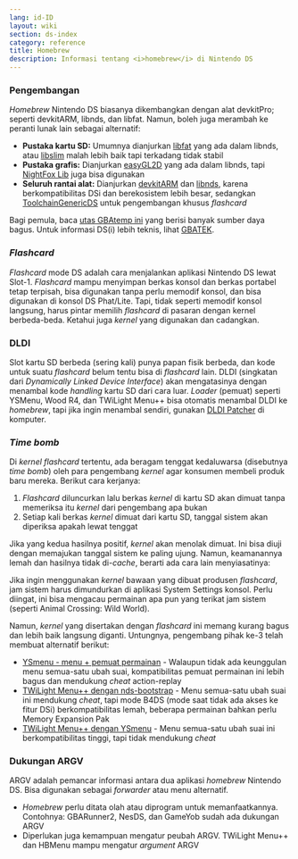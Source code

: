```yaml
---
lang: id-ID
layout: wiki
section: ds-index
category: reference
title: Homebrew
description: Informasi tentang <i>homebrew</i> di Nintendo DS
---
```


### Pengembangan
*Homebrew* Nintendo DS biasanya dikembangkan dengan alat devkitPro; seperti devkitARM, libnds, dan libfat. Namun, boleh juga merambah ke peranti lunak lain sebagai alternatif:

- **Pustaka kartu SD:** Umumnya dianjurkan [libfat](https://github.com/devkitPro/libfat) yang ada dalam libnds, atau [libslim](https://github.com/DS-Homebrew/libslim/) malah lebih baik tapi terkadang tidak stabil
- **Pustaka grafis:** Dianjurkan [easyGL2D](http://rel.phatcode.net/junk.php?id=117) yang ada dalam libnds, tapi [NightFox Lib](https://github.com/knightfox75/nds_nflib) juga bisa digunakan
- **Seluruh rantai alat:** Dianjurkan [devkitARM](https://devkitpro.org/wiki/Getting_Started) dan [libnds](https://libnds.devkitpro.org/), karena berkompatibilitas DSi dan berekosistem lebih besar, sedangkan [ToolchainGenericDS](https://bitbucket.org/Coto88/toolchaingenericds) untuk pengembangan khusus *flashcard*

Bagi pemula, baca [utas GBAtemp ini](https://gbatemp.net/threads/useful-resources-to-help-you-out-with-starting-to-make-nds-homebrew.580507/#post-9322674) yang berisi banyak sumber daya bagus. Untuk informasi DS(i) lebih teknis, lihat [GBATEK](https://problemkaputt.de/gbatek-contents.htm).

### *Flashcard*
*Flashcard* mode DS adalah cara menjalankan aplikasi Nintendo DS lewat Slot-1. *Flashcard* mampu menyimpan berkas konsol dan berkas portabel tetap terpisah, bisa digunakan tanpa perlu memodif konsol, dan bisa digunakan di konsol DS Phat/Lite. Tapi, tidak seperti memodif konsol langsung, harus pintar memilih *flashcard* di pasaran dengan kernel berbeda-beda. Ketahui juga *kernel* yang digunakan dan cadangkan.

### DLDI
Slot kartu SD berbeda (sering kali) punya papan fisik berbeda, dan kode untuk suatu *flashcard* belum tentu bisa di *flashcard* lain. DLDI (singkatan dari *Dynamically Linked Device Interface*) akan mengatasinya dengan menambal kode *handling* kartu SD dari cara luar. *Loader* (pemuat) seperti YSMenu, Wood R4, dan TWiLight Menu++ bisa otomatis menambal DLDI ke *homebrew*, tapi jika ingin menambal sendiri, gunakan [DLDI Patcher](https://www.chishm.com/DLDI#tools) di komputer.

### *Time bomb*
Di *kernel flashcard* tertentu, ada beragam tenggat kedaluwarsa (disebutnya *time bomb*) oleh para pengembang *kernel* agar konsumen membeli produk baru mereka. Berikut cara kerjanya:

1. *Flashcard* diluncurkan lalu berkas *kernel* di kartu SD akan dimuat tanpa memeriksa itu *kernel* dari pengembang apa bukan
1. Setiap kali berkas *kernel* dimuat dari kartu SD, tanggal sistem akan diperiksa apakah lewat tenggat

Jika yang kedua hasilnya positif, *kernel* akan menolak dimuat. Ini bisa diuji dengan memajukan tanggal sistem ke paling ujung. Namun, keamanannya lemah dan hasilnya tidak di-*cache*, berarti ada cara lain menyiasatinya:

Jika ingin menggunakan *kernel* bawaan yang dibuat produsen *flashcard*, jam sistem harus dimundurkan di aplikasi System Settings konsol. Perlu diingat, ini bisa mengacau permainan apa pun yang terikat jam sistem (seperti Animal Crossing: Wild World).

Namun, *kernel* yang disertakan dengan *flashcard* ini memang kurang bagus dan lebih baik langsung diganti. Untungnya, pengembang pihak ke-3 telah membuat alternatif berikut:

- [YSmenu - menu + pemuat permainan](https://gbatemp.net/threads/retrogamefan-updates-releases.267243/) - Walaupun tidak ada keunggulan menu semua-satu ubah suai, kompatibilitas pemuat permainan ini lebih bagus dan mendukung *cheat* action-replay
- [TWiLight Menu++ dengan nds-bootstrap](../twilightmenu/installing-flashcard) - Menu semua-satu ubah suai ini mendukung *cheat*, tapi mode B4DS (mode saat tidak ada akses ke fitur DSi) berkompatibilitas lemah, beberapa permainan bahkan perlu Memory Expansion Pak
- [TWiLight Menu++ dengan YSmenu](../twilightmenu/installing-flashcard) - Menu semua-satu ubah suai ini berkompatibilitas tinggi, tapi tidak mendukung *cheat*

### Dukungan ARGV
ARGV adalah pemancar informasi antara dua aplikasi *homebrew* Nintendo DS. Bisa digunakan sebagai *forwarder* atau menu alternatif.

- *Homebrew* perlu ditata olah atau diprogram untuk memanfaatkannya. Contohnya: GBARunner2, NesDS, dan GameYob sudah ada dukungan ARGV
- Diperlukan juga kemampuan mengatur peubah ARGV. TWiLight Menu++ dan HBMenu mampu mengatur *argument* ARGV
